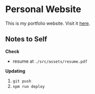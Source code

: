 # Personal Website

This is my portfolio website. Visit it [here](https://shen-kit.github.io).

## Notes to Self

**Check**

- resume at `./src/assets/resume.pdf`

**Updating**

1. `git push`
2. `npm run deploy`
